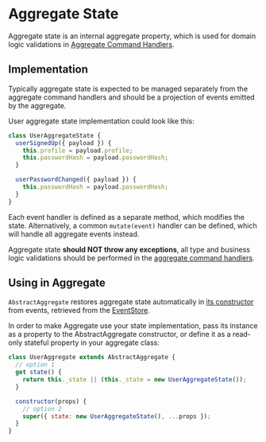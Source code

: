 # Aggregate State

[EventStore]: ../../middleware/README.md
[AbstractAggregate.js]: https://github.com/snatalenko/node-cqrs/blob/master/src/AbstractAggregate.js


Aggregate state is an internal aggregate property, which is used for domain logic validations in [Aggregate Command Handlers](CommandHandlers.md). 

## Implementation

Typically aggregate state is expected to be managed separately from the aggregate command handlers and should be a projection of events emitted by the aggregate. 

User aggregate state implementation could look like this: 

```js
class UserAggregateState {
  userSignedUp({ payload }) {
    this.profile = payload.profile;
    this.passwordHash = payload.passwordHash;
  }

  userPasswordChanged({ payload }) {
    this.passwordHash = payload.passwordHash;
  }
}
```

Each event handler is defined as a separate method, which modifies the state. Alternatively, a common `mutate(event)` handler can be defined, which will handle all aggregate events instead. 

Aggregate state **should NOT throw any exceptions**, all type and business logic validations should be performed in the [aggregate command handlers](CommandHandlers.md).

## Using in Aggregate

`AbstractAggregate` restores aggregate state automatically in [its constructor][AbstractAggregate.js] from events, retrieved from the [EventStore][EventStore].

In order to make Aggregate use your state implementation, pass its instance as a property to the AbstractAggregate constructor, or define it as a read-only stateful property in your aggregate class:

```js
class UserAggregate extends AbstractAggregate {
  // option 1
  get state() {
    return this._state || (this._state = new UserAggregateState());
  }

  constructor(props) {
    // option 2
    super({ state: new UserAggregateState(), ...props });
  }
}
```

